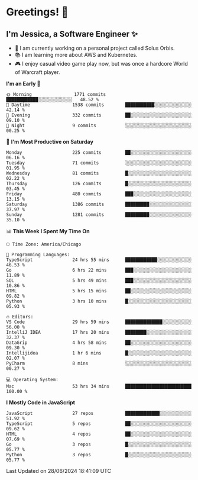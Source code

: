 # Greetings! 🧠

## I'm Jessica, a Software Engineer :sparkles:

- 🌟 I am currently working on a personal project called Solus Orbis.
- 📚 I am learning more about AWS and Kubernetes.
- 🎮 I enjoy casual video game play now, but was once a hardcore World of Warcraft player.

<!--START_SECTION:waka-->
**I'm an Early 🐤** 

```text
🌞 Morning                1771 commits        ████████████░░░░░░░░░░░░░   48.52 % 
🌆 Daytime                1538 commits        ███████████░░░░░░░░░░░░░░   42.14 % 
🌃 Evening                332 commits         ██░░░░░░░░░░░░░░░░░░░░░░░   09.10 % 
🌙 Night                  9 commits           ░░░░░░░░░░░░░░░░░░░░░░░░░   00.25 % 
```
📅 **I'm Most Productive on Saturday** 

```text
Monday                   225 commits         ██░░░░░░░░░░░░░░░░░░░░░░░   06.16 % 
Tuesday                  71 commits          ░░░░░░░░░░░░░░░░░░░░░░░░░   01.95 % 
Wednesday                81 commits          █░░░░░░░░░░░░░░░░░░░░░░░░   02.22 % 
Thursday                 126 commits         █░░░░░░░░░░░░░░░░░░░░░░░░   03.45 % 
Friday                   480 commits         ███░░░░░░░░░░░░░░░░░░░░░░   13.15 % 
Saturday                 1386 commits        █████████░░░░░░░░░░░░░░░░   37.97 % 
Sunday                   1281 commits        █████████░░░░░░░░░░░░░░░░   35.10 % 
```


📊 **This Week I Spent My Time On** 

```text
🕑︎ Time Zone: America/Chicago

💬 Programming Languages: 
TypeScript               24 hrs 55 mins      ████████████░░░░░░░░░░░░░   46.53 % 
Go                       6 hrs 22 mins       ███░░░░░░░░░░░░░░░░░░░░░░   11.89 % 
SQL                      5 hrs 49 mins       ███░░░░░░░░░░░░░░░░░░░░░░   10.86 % 
HTML                     5 hrs 15 mins       ██░░░░░░░░░░░░░░░░░░░░░░░   09.82 % 
Python                   3 hrs 10 mins       █░░░░░░░░░░░░░░░░░░░░░░░░   05.93 % 

🔥 Editors: 
VS Code                  29 hrs 59 mins      ██████████████░░░░░░░░░░░   56.00 % 
IntelliJ IDEA            17 hrs 20 mins      ████████░░░░░░░░░░░░░░░░░   32.37 % 
DataGrip                 4 hrs 58 mins       ██░░░░░░░░░░░░░░░░░░░░░░░   09.30 % 
Intellijidea             1 hr 6 mins         █░░░░░░░░░░░░░░░░░░░░░░░░   02.07 % 
PyCharm                  8 mins              ░░░░░░░░░░░░░░░░░░░░░░░░░   00.27 % 

💻 Operating System: 
Mac                      53 hrs 34 mins      █████████████████████████   100.00 % 
```

**I Mostly Code in JavaScript** 

```text
JavaScript               27 repos            █████████████░░░░░░░░░░░░   51.92 % 
TypeScript               5 repos             ██░░░░░░░░░░░░░░░░░░░░░░░   09.62 % 
HTML                     4 repos             ██░░░░░░░░░░░░░░░░░░░░░░░   07.69 % 
Go                       3 repos             █░░░░░░░░░░░░░░░░░░░░░░░░   05.77 % 
Python                   3 repos             █░░░░░░░░░░░░░░░░░░░░░░░░   05.77 % 
```




 Last Updated on 28/06/2024 18:41:09 UTC
<!--END_SECTION:waka-->

<!--
**jessikuh/jessikuh** is a ✨ _special_ ✨ repository because its `README.md` (this file) appears on your GitHub profile.

Here are some ideas to get you started:

- 🔭 I’m currently working on ...
- 🌱 I’m currently learning ...
- 👯 I’m looking to collaborate on ...
- 🤔 I’m looking for help with ...
- 💬 Ask me about ...
- 📫 How to reach me: ...
- 😄 Pronouns: ...
- ⚡ Fun fact: ...
-->
